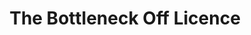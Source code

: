 ---
title: "The Bottleneck Off Licence"
url: /broadstairs/the-bottleneck-off-licence/
shop: Spirituosen
---